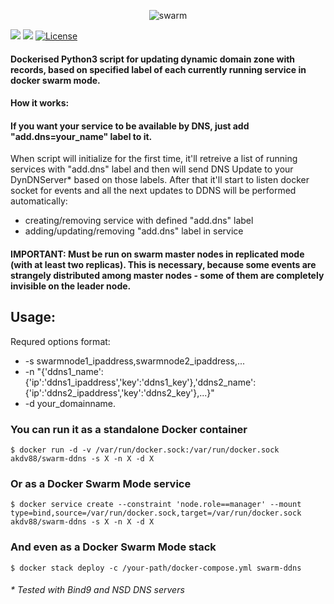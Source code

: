 
<p align="center">
<img src="https://www.tuleap.org/sites/default/files/docker-swarm.jpg" alt="swarm" title="swarm" />
</p>

[![](https://images.microbadger.com/badges/image/akdv88/swarm-ddns.svg)](https://microbadger.com/images/akdv88/swarm-ddns "Get your own image badge on microbadger.com")
[![](https://images.microbadger.com/badges/version/akdv88/swarm-ddns.svg)](https://microbadger.com/images/akdv88/swarm-ddns "Get your own version badge on microbadger.com")
[![License](https://img.shields.io/badge/license-MIT-blue.svg)](https://github.com/akdv88/swarm-ddns/blob/master/LICENSE.md)

#### Dockerised Python3 script for updating dynamic domain zone with records, based on specified label of each currently running service in docker swarm mode.

#### How it works:
#### If you want your service to be available by DNS, just add "add.dns=your_name" label to it.
When script will initialize for the first time, it'll retreive a list of running services with "add.dns" label and then will send DNS Update to your DynDNServer* based on those labels. After that it'll start to listen docker socket for events and all the next updates to DDNS will be performed automatically:
* creating/removing service with defined "add.dns" label
* adding/updating/removing "add.dns" label in service

#### IMPORTANT: Must be run on swarm master nodes in replicated mode (with at least two replicas). This is necessary, because some events are strangely distributed among master nodes - some of them are completely invisible on the leader node.

## Usage:

Requred options format:
* -s swarmnode1_ipaddress,swarmnode2_ipaddress,...
* -n "{'ddns1_name':{'ip':'ddns1_ipaddress','key':'ddns1_key'},'ddns2_name':{'ip':'ddns2_ipaddress','key':'ddns2_key'},...}"
* -d your_domainname.

### You can run it as a standalone Docker container
```
$ docker run -d -v /var/run/docker.sock:/var/run/docker.sock akdv88/swarm-ddns -s X -n X -d X
```
### Or as a Docker Swarm Mode service
```
$ docker service create --constraint 'node.role==manager' --mount type=bind,source=/var/run/docker.sock,target=/var/run/docker.sock akdv88/swarm-ddns -s X -n X -d X
```
### And even as a Docker Swarm Mode stack
```
$ docker stack deploy -c /your-path/docker-compose.yml swarm-ddns
```
###### * Tested with Bind9 and NSD DNS servers
